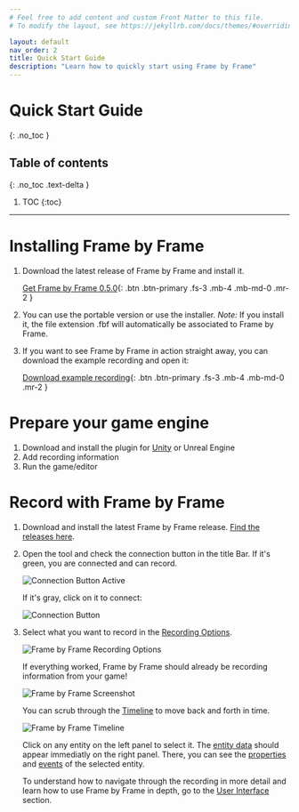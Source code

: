 ```yaml
---
# Feel free to add content and custom Front Matter to this file.
# To modify the layout, see https://jekyllrb.com/docs/themes/#overriding-theme-defaults

layout: default
nav_order: 2
title: Quick Start Guide
description: "Learn how to quickly start using Frame by Frame"
---
```


# Quick Start Guide
{: .no_toc }

## Table of contents
{: .no_toc .text-delta }

1. TOC
{:toc}

---

# Installing Frame by Frame

1. Download the latest release of Frame by Frame and install it.

    [Get Frame by Frame 0.5.0](https://github.com/XDargu/FrameByFrame/releases/tag/v0.5.0){: .btn .btn-primary .fs-3 .mb-4 .mb-md-0 .mr-2 }

2. You can use the portable version or use the installer. *Note:* If you install it, the file extension .fbf will automatically be associated to Frame by Frame.

3. If you want to see Frame by Frame in action straight away, you can download the example recording and open it:

    [Download example recording](/FrameByFrame/assets/files/ExampleRecording.fbf){: .btn .btn-primary .fs-3 .mb-4 .mb-md-0 .mr-2 }

# Prepare your game engine

1. Download and install the plugin for [Unity](/FrameByFrame/unity/) or Unreal Engine
2. Add recording information
3. Run the game/editor

# Record with Frame by Frame

1. Download and install the latest Frame by Frame release. [Find the releases here](https://github.com/XDargu/FrameByFrame/releases).
2. Open the tool and check the connection button in the title Bar. If it's green, you are connected and can record.

    ![Connection Button Active](/FrameByFrame/assets/images/RecordingButtonActive.png "Connection Button Active")

    If it's gray, click on it to connect:

    ![Connection Button](/FrameByFrame/assets/images/ConnectionButton.png "Connection Button")

3. Select what you want to record in the [Recording Options](/FrameByFrame/user-interface#recording-options).

    ![Frame by Frame Recording Options](/FrameByFrame/assets/images/screenshots/RecordingOptionsScreenHighlight.png "Recording Options")

    If everything worked, Frame by Frame should already be recording information from your game!

    ![Frame by Frame Screenshot](/FrameByFrame/assets/images/screenshots/ExampleScreen.png)

    You can scrub through the [Timeline](/FrameByFrame/user-interface/#timeline-selection) to move back and forth in time.

    ![Frame by Frame Timeline](/FrameByFrame/assets/images/screenshots/Timeline.png)

    Click on any entity on the left panel to select it. The [entity data](/FrameByFrame/user-interface/#entity-data) should appear immediatly on the right panel. There, you can see the [properties](/FrameByFrame/user-interface/#properties) and [events](/FrameByFrame/user-interface/#events) of the selected entity.

    To understand how to navigate through the recording in more detail and learn how to use Frame by Frame in depth, go to the [User Interface](/FrameByFrame/user-interface/) section.